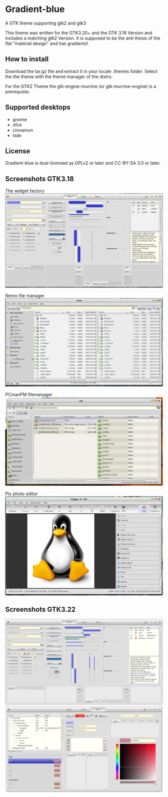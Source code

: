 # Gradient-blue
A GTK theme supporting gtk2 and gtk3

This theme was written for the GTK3.20+ and the GTK 3.18 Version and includes a matching gtk2 Version. It is supposed to be the anti thesis of the flat "material design" and has gradients!

## How to install
Download the tar.gz file and extract it in your locale .themes folder. Select the the theme with the theme manager of the distro.

For the GTK2 Theme the gtk-engine-murrine (or gtk-murrine-engine) is a prerequiste.

## Supported desktops
* gnome
* xfce
* cinnamon
* lxde
## License
Gradient-blue is dual-licensed as GPLv2 or later and CC-BY-SA 3.0 or later.

## Screenshots GTK3.18
The widget factory
![Screenshot](https://github.com/kanehekili/Gradient-blue/blob/master/GTK-3.18/Gradient-blue-WF.png)

Nemo file manager
![Screenshot](https://github.com/kanehekili/Gradient-blue/blob/master/GTK-3.18/Gradient-blue-nemo.png)

PCmanFM filemanager 
![Screenshot](https://github.com/kanehekili/Gradient-blue/blob/master/GTK-3.18/Gradient-blue-pcmanfm.png)

Pix photo editor
![Screenshot](https://github.com/kanehekili/Gradient-blue/blob/master/GTK-3.18/Gradient-blue-pix.png)

## Screenshots GTK3.22
![Screenshot](https://github.com/kanehekili/Gradient-blue/blob/master/GTK-3.22/Gradient-blue-3.22-WF.png)
![Screenshot](https://github.com/kanehekili/Gradient-blue/blob/master/GTK-3.22/Gradient-blue-3.22-WF3.png)
